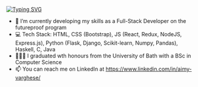 [![Typing SVG](https://readme-typing-svg.demolab.com?font=Fira+Code&pause=1000&color=0AD764&width=435&height=35&lines=Hi+there!+I'm+Aimy+😊)](https://git.io/typing-svg)

- 🌱 I’m currently developing my skills as a Full-Stack Developer on the futureproof program
- 💻 Tech Stack: HTML, CSS (Bootstrap), JS (React, Redux, NodeJS, Express.js), Python (Flask, Django, Scikit-learn, Numpy, Pandas), Haskell, C, Java
- 👩🏾‍🎓 I graduated wth honours from the University of Bath with a BSc in Computer Science
- 📫 You can reach me on LinkedIn at https://www.linkedin.com/in/aimy-varghese/

<!--
**aimyv/aimyv** is a ✨ _special_ ✨ repository because its `README.md` (this file) appears on your GitHub profile.

Here are some ideas to get you started:

- 🔭 I’m currently working on ...
- 🌱 I’m currently learning ...
- 👯 I’m looking to collaborate on ...
- 🤔 I’m looking for help with ...
- 💬 Ask me about ...
- 📫 How to reach me: ...
- 😄 Pronouns: ...
- ⚡ Fun fact: ...
-->
